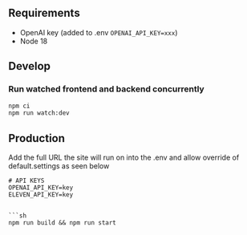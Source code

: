 ## Requirements

- OpenAI key (added to .env `OPENAI_API_KEY=xxx`)
- Node 18

## Develop


### Run watched frontend and backend concurrently
```sh
npm ci
npm run watch:dev
```

## Production

Add the full URL the site will run on into the .env and allow override of default.settings as seen below
```
# API KEYS
OPENAI_API_KEY=key
ELEVEN_API_KEY=key


```sh
npm run build && npm run start
```
